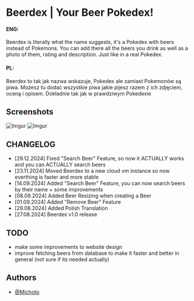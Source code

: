 
# Beerdex | Your Beer Pokedex!

#### ENG:

Beerdex is literally what the name suggests, it's a Pokedex with beers instead of Pokemons.
You can add there all the beers you drink as well as a photo of them, rating and description. Just like in a real Pokedex.

#### PL:

Beerdex to tak jak nazwa wskazuje, Pokedex ale zamiast Pokemonów są piwa.
Możesz tu dodać wszystkie piwa jakie pijesz razem z ich zdjęciem, oceną i opisem. Dokładnie tak jak w prawdziwym Pokedexie

## Screenshots 

![Imgur](https://i.imgur.com/wM7g7LJ.png)
![Imgur](https://i.imgur.com/oJAyc1a.png)


## CHANGELOG

- [29.12.2024] Fixed "Search Beer" Feature, so now it ACTUALLY works and you can ACTUALLY search beers
- [23.11.2024] Moved Beerdex to a new cloud vm instance so now everthing is faster and more stable
- [14.09.2024] Added "Search Beer" Feature, you can now search beers by their name + some improvements
- [08.09.2024] Added Beer Resizing when creating a Beer
- [01.09.2024] Added "Remove Beer" Feature
- [29.08.2024] Added Polish Translation
- [27.08.2024] Beerdex v1.0 release

## TODO

- make some improvements to website design
- improve fetching beers from database to make it faster and better in general (not sure if its needed actually)

## Authors

- [@Michoto](https://www.github.com/Michoto4)

